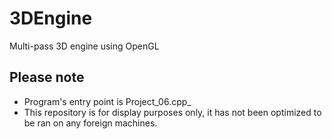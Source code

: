 # 3DEngine
Multi-pass 3D engine using OpenGL

Please note
-----------
- Program's entry point is Project_06.cpp_
- This repository is for display purposes only, it has not been optimized to be ran on any foreign machines.